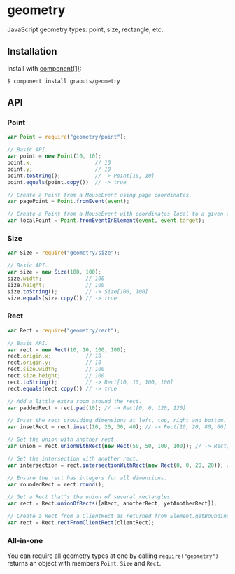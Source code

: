 
# geometry

  JavaScript geometry types: point, size, rectangle, etc.

## Installation

  Install with [component(1)](http://component.io):

    $ component install graouts/geometry

## API

### Point

```javascript
var Point = require("geometry/point");

// Basic API.
var point = new Point(10, 10);
point.x;                    // 10
point.y;                    // 10
point.toString();           // -> Point[10, 10]
point.equals(point.copy())  // -> true

// Create a Point from a MouseEvent using page coordinates.
var pagePoint = Point.fromEvent(event);

// Create a Point from a MouseEvent with coordinates local to a given elememt.
var localPoint = Point.fromEventInElement(event, event.target);
```

### Size

```javascript
var Size = require("geometry/size");

// Basic API.
var size = new Size(100, 100);
size.width;              // 100
size.height;             // 100
size.toString();         // -> Size[100, 100]
size.equals(size.copy()) // -> true
```

### Rect

```javascript
var Rect = require("geometry/rect");

// Basic API.
var rect = new Rect(10, 10, 100, 100);
rect.origin.x;           // 10
rect.origin.y;           // 10
rect.size.width;         // 100
rect.size.height;        // 100
rect.toString();         // -> Rect[10, 10, 100, 100]
rect.equals(rect.copy()) // -> true

// Add a little extra room around the rect.
var paddedRect = rect.pad(10); // -> Rect[0, 0, 120, 120]

// Inset the rect providing dimensions at left, top, right and bottom.
var insetRect = rect.inset(10, 20, 30, 40); // -> Rect[10, 20, 80, 60]

// Get the union with another rect.
var union = rect.unionWithRect(new Rect(50, 50, 100, 100)); // -> Rect[0, 0, 150, 150]

// Get the intersection with another rect.
var intersection = rect.intersectionWithRect(new Rect(0, 0, 20, 20)); // -> Rect[10, 10, 10, 10]

// Ensure the rect has integers for all dimensions.
var roundedRect = rect.round();

// Get a Rect that's the union of several rectangles.
var rect = Rect.unionOfRects([aRect, anotherRect, yetAnotherRect]);

// Create a Rect from a ClientRect as returned from Element.getBoundingClientRect();
var rect = Rect.rectFromClientRect(clientRect);
```

### All-in-one

You can require all geometry types at one by calling `require("geometry")` returns an object with members `Point`, `Size` and `Rect`.
